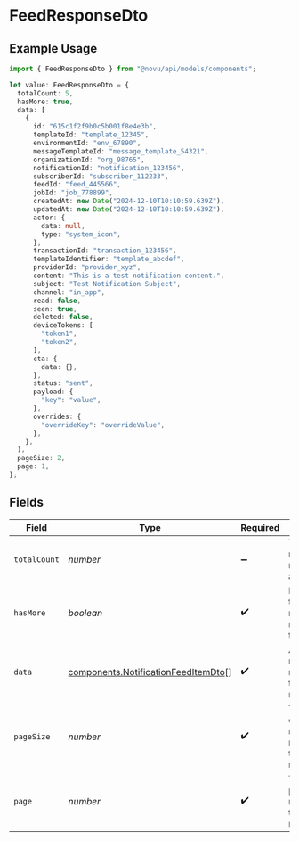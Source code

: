 # FeedResponseDto

## Example Usage

```typescript
import { FeedResponseDto } from "@novu/api/models/components";

let value: FeedResponseDto = {
  totalCount: 5,
  hasMore: true,
  data: [
    {
      id: "615c1f2f9b0c5b001f8e4e3b",
      templateId: "template_12345",
      environmentId: "env_67890",
      messageTemplateId: "message_template_54321",
      organizationId: "org_98765",
      notificationId: "notification_123456",
      subscriberId: "subscriber_112233",
      feedId: "feed_445566",
      jobId: "job_778899",
      createdAt: new Date("2024-12-10T10:10:59.639Z"),
      updatedAt: new Date("2024-12-10T10:10:59.639Z"),
      actor: {
        data: null,
        type: "system_icon",
      },
      transactionId: "transaction_123456",
      templateIdentifier: "template_abcdef",
      providerId: "provider_xyz",
      content: "This is a test notification content.",
      subject: "Test Notification Subject",
      channel: "in_app",
      read: false,
      seen: true,
      deleted: false,
      deviceTokens: [
        "token1",
        "token2",
      ],
      cta: {
        data: {},
      },
      status: "sent",
      payload: {
        "key": "value",
      },
      overrides: {
        "overrideKey": "overrideValue",
      },
    },
  ],
  pageSize: 2,
  page: 1,
};
```

## Fields

| Field                                                                                      | Type                                                                                       | Required                                                                                   | Description                                                                                | Example                                                                                    |
| ------------------------------------------------------------------------------------------ | ------------------------------------------------------------------------------------------ | ------------------------------------------------------------------------------------------ | ------------------------------------------------------------------------------------------ | ------------------------------------------------------------------------------------------ |
| `totalCount`                                                                               | *number*                                                                                   | :heavy_minus_sign:                                                                         | Total number of notifications available.                                                   | 5                                                                                          |
| `hasMore`                                                                                  | *boolean*                                                                                  | :heavy_check_mark:                                                                         | Indicates if there are more notifications to load.                                         | true                                                                                       |
| `data`                                                                                     | [components.NotificationFeedItemDto](../../models/components/notificationfeeditemdto.md)[] | :heavy_check_mark:                                                                         | Array of notifications returned in the response.                                           |                                                                                            |
| `pageSize`                                                                                 | *number*                                                                                   | :heavy_check_mark:                                                                         | The number of notifications returned in this response.                                     | 2                                                                                          |
| `page`                                                                                     | *number*                                                                                   | :heavy_check_mark:                                                                         | The current page number of the notifications.                                              | 1                                                                                          |